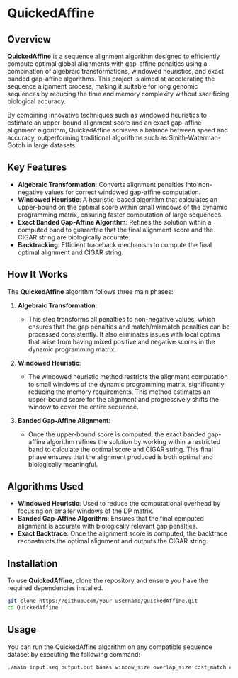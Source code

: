# QuickedAffine

## Overview

**QuickedAffine** is a sequence alignment algorithm designed to efficiently compute optimal global alignments with gap-affine penalties using a combination of algebraic transformations, windowed heuristics, and exact banded gap-affine algorithms. This project is aimed at accelerating the sequence alignment process, making it suitable for long genomic sequences by reducing the time and memory complexity without sacrificing biological accuracy.

By combining innovative techniques such as windowed heuristics to estimate an upper-bound alignment score and an exact gap-affine alignment algorithm, QuickedAffine achieves a balance between speed and accuracy, outperforming traditional algorithms such as Smith-Waterman-Gotoh in large datasets.

## Key Features

- **Algebraic Transformation**: Converts alignment penalties into non-negative values for correct windowed gap-affine computation.
- **Windowed Heuristic**: A heuristic-based algorithm that calculates an upper-bound on the optimal score within small windows of the dynamic programming matrix, ensuring faster computation of large sequences.
- **Exact Banded Gap-Affine Algorithm**: Refines the solution within a computed band to guarantee that the final alignment score and the CIGAR string are biologically accurate.
- **Backtracking**: Efficient traceback mechanism to compute the final optimal alignment and CIGAR string.

## How It Works

The **QuickedAffine** algorithm follows three main phases:

1. **Algebraic Transformation**:
   - This step transforms all penalties to non-negative values, which ensures that the gap penalties and match/mismatch penalties can be processed consistently. It also eliminates issues with local optima that arise from having mixed positive and negative scores in the dynamic programming matrix.

2. **Windowed Heuristic**:
   - The windowed heuristic method restricts the alignment computation to small windows of the dynamic programming matrix, significantly reducing the memory requirements. This method estimates an upper-bound score for the alignment and progressively shifts the window to cover the entire sequence.

3. **Banded Gap-Affine Alignment**:
   - Once the upper-bound score is computed, the exact banded gap-affine algorithm refines the solution by working within a restricted band to calculate the optimal score and CIGAR string. This final phase ensures that the alignment produced is both optimal and biologically meaningful.

## Algorithms Used

- **Windowed Heuristic**: Used to reduce the computational overhead by focusing on smaller windows of the DP matrix.
- **Banded Gap-Affine Algorithm**: Ensures that the final computed alignment is accurate with biologically relevant gap penalties.
- **Exact Backtrace**: Once the alignment score is computed, the backtrace reconstructs the optimal alignment and outputs the CIGAR string.

## Installation

To use **QuickedAffine**, clone the repository and ensure you have the required dependencies installed. 

```bash
git clone https://github.com/your-username/QuickedAffine.git
cd QuickedAffine
```

## Usage

You can run the QuickedAffine algorithm on any compatible sequence dataset by executing the following command:

```bash
./main input.seq output.out bases window_size overlap_size cost_match cost_mismatch cost_open cost_extend
```






